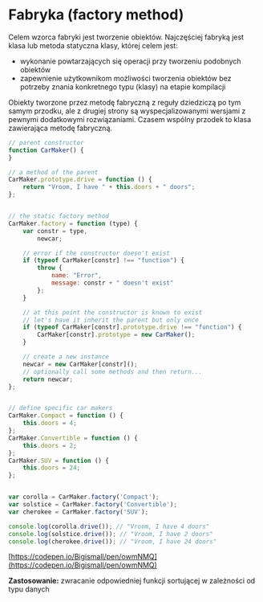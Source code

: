 # Fabryka \(factory method\)

Celem wzorca fabryki jest tworzenie obiektów. Najczęściej fabryką jest klasa lub metoda statyczna klasy, której celem jest:

* wykonanie powtarzających się operacji przy tworzeniu podobnych obiektów
* zapewnienie użytkownikom możliwości tworzenia obiektów bez potrzeby znania konkretnego typu \(klasy\) na etapie kompilacji

Obiekty tworzone przez metodę fabryczną z reguły dziedziczą po tym samym przodku, ale z drugiej strony są wyspecjalizowanymi wersjami z pewnymi dodatkowymi rozwiązaniami. Czasem wspólny przodek  to klasa zawierająca metodę fabryczną.

```js
// parent constructor
function CarMaker() {
}

// a method of the parent
CarMaker.prototype.drive = function () {
    return "Vroom, I have " + this.doors + " doors";
};


// the static factory method
CarMaker.factory = function (type) {
    var constr = type,
        newcar;

    // error if the constructor doesn't exist
    if (typeof CarMaker[constr] !== "function") {
        throw {
            name: "Error",
            message: constr + " doesn't exist"
        };
    }

    // at this point the constructor is known to exist
    // let's have it inherit the parent but only once
    if (typeof CarMaker[constr].prototype.drive !== "function") {
        CarMaker[constr].prototype = new CarMaker();
    }

    // create a new instance
    newcar = new CarMaker[constr]();
    // optionally call some methods and then return...
    return newcar;
};


// define specific car makers
CarMaker.Compact = function () {
    this.doors = 4;
};
CarMaker.Convertible = function () {
    this.doors = 2;
};
CarMaker.SUV = function () {
    this.doors = 24;
};


var corolla = CarMaker.factory('Compact');
var solstice = CarMaker.factory('Convertible');
var cherokee = CarMaker.factory('SUV');

console.log(corolla.drive()); // "Vroom, I have 4 doors"
console.log(solstice.drive()); // "Vroom, I have 2 doors"
console.log(cherokee.drive()); // "Vroom, I have 24 doors"
```

[https://codepen.io/Bigismall/pen/owmNMQ](https://codepen.io/Bigismall/pen/owmNMQ)

**Zastosowanie:** zwracanie odpowiedniej funkcji sortującej w zależności od typu danych

